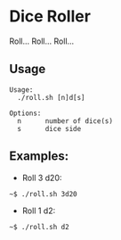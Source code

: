 Dice Roller
===========

Roll... Roll... Roll...

## Usage

```
Usage:
  ./roll.sh [n]d[s]

Options:
  n      number of dice(s)
  s      dice side
```

## Examples:
- Roll 3 d20:

```
~$ ./roll.sh 3d20
```

- Roll 1 d2:

```
~$ ./roll.sh d2
```
